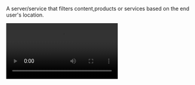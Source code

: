 A server/service that filters content,products or services based on the end user's location.

<video src="https://github.com/SamBri/location-content-filtering-gateway-server/blob/master/gateway_test_results/client_response/mobile-client.mp4"></video>
